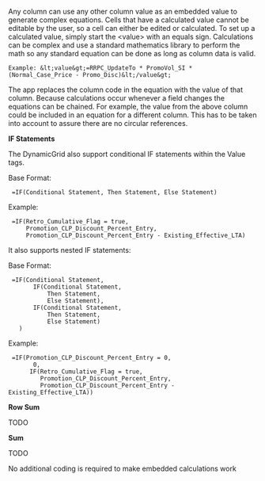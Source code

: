 <div id="pagecontent">
<p>Any column can use any other column value as an embedded value to
generate complex equations.
Cells that have a calculated value cannot be editable by the user, so a
cell can either be edited or calculated.
To set up a calculated value, simply start the &lt;value&gt; with an
equals sign. Calculations can be complex and use a standard mathematics
library to perform the math so any standard equation can be done as long
as column data is valid.</p>
<pre><code>Example: &amp;lt;value&amp;gt;=RRPC_UpdateTo * PromoVol_SI * (Normal_Case_Price - Promo_Disc)&amp;lt;/value&amp;gt;
</code></pre>
<p>The app replaces the column code in the equation with the value of that column.
Because calculations occur whenever a field changes the equations can be chained.
For example, the value from the above column could be included in an equation for a different column.
This has to be taken into account to assure there are no circular references.</p>
<p><strong>IF Statements</strong></p>
<p>The DynamicGrid also support conditional IF statements within the Value tags.</p>
<p>Base Format:</p>
<pre><code> =IF(Conditional Statement, Then Statement, Else Statement) 
</code></pre>
<p>Example:</p>
<pre><code> =IF(Retro_Cumulative_Flag = true, 
     Promotion_CLP_Discount_Percent_Entry, 
     Promotion_CLP_Discount_Percent_Entry - Existing_Effective_LTA) 
</code></pre>
<p>It also supports nested IF statements:</p>
<p>Base Format:</p>
<pre><code> =IF(Conditional Statement, 
       IF(Conditional Statement, 
           Then Statement, 
           Else Statement), 
       IF(Conditional Statement, 
           Then Statement, 
           Else Statement)
   ) 
</code></pre>
<p>Example:</p>
<pre><code> =IF(Promotion_CLP_Discount_Percent_Entry = 0, 
       0, 
      IF(Retro_Cumulative_Flag = true, 
         Promotion_CLP_Discount_Percent_Entry,
         Promotion_CLP_Discount_Percent_Entry - Existing_Effective_LTA)) 
</code></pre>
<p><strong>Row Sum</strong></p>
<p>TODO</p>
<p><strong>Sum</strong></p>
<p>TODO</p>
<p>No additional coding is required to make embedded calculations work</p>
</div>